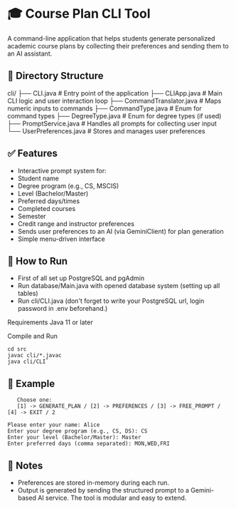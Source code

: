 # 🎓 Course Plan CLI Tool

A command-line application that helps students generate personalized academic course plans by collecting their preferences and sending them to an AI assistant.

## 📁 Directory Structure

cli/
├── CLI.java                # Entry point of the application
├── CLIApp.java             # Main CLI logic and user interaction loop
├── CommandTranslator.java  # Maps numeric inputs to commands
├── CommandType.java        # Enum for command types
├── DegreeType.java         # Enum for degree types (if used)
├── PromptService.java      # Handles all prompts for collecting user input
└── UserPreferences.java    # Stores and manages user preferences

## ✅ Features

- Interactive prompt system for:
- Student name
- Degree program (e.g., CS, MSCIS)
- Level (Bachelor/Master)
- Preferred days/times
- Completed courses
- Semester
- Credit range and instructor preferences
- Sends user preferences to an AI (via GeminiClient) for plan generation
- Simple menu-driven interface

## 🚀 How to Run
- First of all set up PostgreSQL and pgAdmin 
- Run database/Main.java with opened database system (setting up all tables)
- Run cli/CLI.java (don't forget to write your PostgreSQL url, login password in .env beforehand.)

Requirements
Java 11 or later

Compile and Run
```
cd src
javac cli/*.javac
java cli/CLI`
```
## 📘 Example
```
   Choose one:
   [1] -> GENERATE_PLAN / [2] -> PREFERENCES / [3] -> FREE_PROMPT / [4] -> EXIT / 2

Please enter your name: Alice
Enter your degree program (e.g., CS, DS): CS
Enter your level (Bachelor/Master): Master
Enter preferred days (comma separated): MON,WED,FRI
```
## 📌 Notes

- Preferences are stored in-memory during each run.
- Output is generated by sending the structured prompt to a Gemini-based AI service.
The tool is modular and easy to extend.
